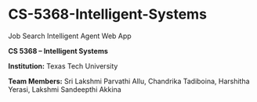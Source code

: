 # CS-5368-Intelligent-Systems
Job Search Intelligent Agent Web App

**CS 5368 – Intelligent Systems**

**Institution:**
Texas Tech University

**Team Members:**
Sri Lakshmi Parvathi Allu, Chandrika Tadiboina, Harshitha Yerasi, Lakshmi Sandeepthi Akkina
